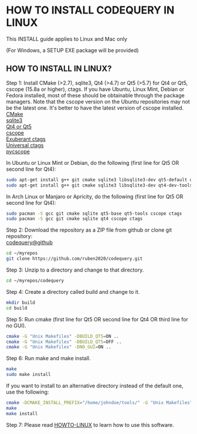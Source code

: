 HOW TO INSTALL CODEQUERY IN LINUX
=================================

This INSTALL guide applies to Linux and Mac only

(For Windows, a SETUP EXE package will be provided)


## HOW TO INSTALL IN LINUX?

Step 1: Install CMake (>2.7), sqlite3, Qt4 (>4.7) or Qt5 (>5.7) for Qt4 or Qt5, cscope (15.8a or higher), ctags. If you have Ubuntu, Linux Mint, Debian or Fedora installed, most of these should be obtainable through the package managers. Note that the cscope version on the Ubuntu repositories may not be the latest one. It's better to have the latest version of cscope installed.   
[CMake](http://www.cmake.org/)   
[sqlite3](http://www.sqlite.org/)   
[Qt4 or Qt5](http://qt-project.org/)   
[cscope](http://cscope.sourceforge.net/)   
[Exuberant ctags](http://ctags.sourceforge.net/)    
[Universal ctags](https://github.com/universal-ctags/ctags/)    
[pycscope](https://github.com/portante/pycscope)    

In Ubuntu or Linux Mint or Debian, do the following (first line for Qt5 OR second line for Qt4):    
```bash
sudo apt-get install g++ git cmake sqlite3 libsqlite3-dev qt5-default qttools5-dev-tools qttools5-dev cscope exuberant-ctags
sudo apt-get install g++ git cmake sqlite3 libsqlite3-dev qt4-dev-tools cscope exuberant-ctags
```

In Arch Linux or Manjaro or Apricity, do the following (first line for Qt5 OR second line for Qt4):    
```bash
sudo pacman -S gcc git cmake sqlite qt5-base qt5-tools cscope ctags
sudo pacman -S gcc git cmake sqlite qt4 cscope ctags
```


Step 2: Download the repository as a ZIP file from github or clone git repository:     
[codequery@github](https://github.com/ruben2020/codequery)     
```bash
cd ~/myrepos
git clone https://github.com/ruben2020/codequery.git
```

Step 3: Unzip to a directory and change to that directory.     
```bash
cd ~/myrepos/codequery
```

Step 4: Create a directory called build and change to it.     
```bash
mkdir build
cd build
```

Step 5: Run cmake (first line for Qt5 OR second line for Qt4 OR third line for no GUI).     
```bash
cmake -G "Unix Makefiles" -DBUILD_QT5=ON ..
cmake -G "Unix Makefiles" -DBUILD_QT5=OFF ..
cmake -G "Unix Makefiles" -DNO_GUI=ON ..
```

Step 6: Run make and make install.     
```bash
make
sudo make install
```

If you want to install to an alternative directory instead of the default one, use the following:     
```bash
cmake -DCMAKE_INSTALL_PREFIX="/home/johndoe/tools/" -G "Unix Makefiles" -DBUILD_QT5=ON ..
make
make install
```

Step 7: Please read [HOWTO-LINUX](HOWTO-LINUX.md) to learn how to use this software.

